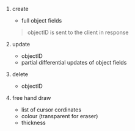 1. create
    - full object fields
    >objectID is sent to the client in response

2. update
    - objectID
    - partial differential updates of object fields

3. delete
    - objectID

4. free hand draw
    - list of cursor cordinates
    - colour (transparent for eraser)
    - thickness